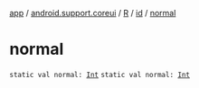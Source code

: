 [app](../../../index.md) / [android.support.coreui](../../index.md) / [R](../index.md) / [id](index.md) / [normal](./normal.md)

# normal

`static val normal: `[`Int`](https://kotlinlang.org/api/latest/jvm/stdlib/kotlin/-int/index.html)
`static val normal: `[`Int`](https://kotlinlang.org/api/latest/jvm/stdlib/kotlin/-int/index.html)